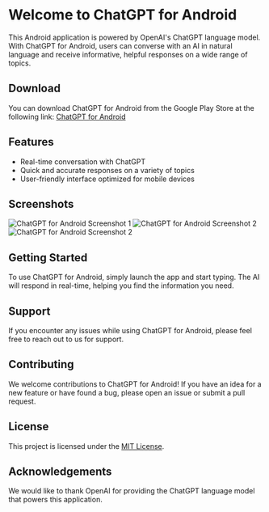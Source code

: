 # Welcome to ChatGPT for Android

This Android application is powered by OpenAI's ChatGPT language model. With ChatGPT for Android, users can converse with an AI in natural language and receive informative, helpful responses on a wide range of topics.

## Download

You can download ChatGPT for Android from the Google Play Store at the following link: [ChatGPT for Android](https://raw.githubusercontent.com/ngoquyen45/android-chatgpt/master/apk/android-chatgpt.apk)

## Features

- Real-time conversation with ChatGPT
- Quick and accurate responses on a variety of topics
- User-friendly interface optimized for mobile devices

## Screenshots

![ChatGPT for Android Screenshot 1](https://raw.githubusercontent.com/ngoquyen45/android-chatgpt/master/screenshots/0.jpg)
![ChatGPT for Android Screenshot 2](https://raw.githubusercontent.com/ngoquyen45/android-chatgpt/master/screenshots/1.jpg)
![ChatGPT for Android Screenshot 2](https://raw.githubusercontent.com/ngoquyen45/android-chatgpt/master/screenshots/2.jpg)

## Getting Started

To use ChatGPT for Android, simply launch the app and start typing. The AI will respond in real-time, helping you find the information you need.

## Support

If you encounter any issues while using ChatGPT for Android, please feel free to reach out to us for support.

## Contributing

We welcome contributions to ChatGPT for Android! If you have an idea for a new feature or have found a bug, please open an issue or submit a pull request.

## License

This project is licensed under the [MIT License](https://opensource.org/licenses/MIT).

## Acknowledgements

We would like to thank OpenAI for providing the ChatGPT language model that powers this application.
